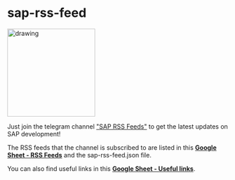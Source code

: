 # sap-rss-feed
<img src="https://github.com/indywka/sap-rss-feed/assets/16324200/78e786a5-f68b-4c0d-bcfd-77ff7080fb0b" alt="drawing" width="200"/>

Just join the telegram channel ["SAP RSS Feeds"](https://t.me/sapfeeds) to get the latest updates on SAP development!

The RSS feeds that the channel is subscribed to are listed in this **[Google Sheet - RSS Feeds](https://docs.google.com/spreadsheets/d/1tkbil1VcysRJKN-l1g6OpY3C_FahImzt7nFIHUx-9As/edit#gid=448724122)** and the sap-rss-feed.json file.

You can also find useful links in this **[Google Sheet - Useful links](https://docs.google.com/spreadsheets/d/1tkbil1VcysRJKN-l1g6OpY3C_FahImzt7nFIHUx-9As/edit#gid=2011535277)**.
